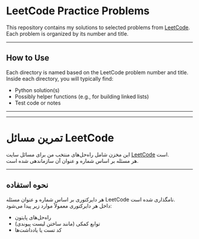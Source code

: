 # LeetCode Practice Problems

This repository contains my solutions to selected problems from [LeetCode](https://leetcode.com/).  
Each problem is organized by its number and title.  

---

## How to Use

Each directory is named based on the LeetCode problem number and title.  
Inside each directory, you will typically find:
- Python solution(s)
- Possibly helper functions (e.g., for building linked lists)
- Test code or notes

---
---

# تمرین مسائل LeetCode

این مخزن شامل راه‌حل‌های منتخب من برای مسائل سایت [LeetCode](https://leetcode.com/) است.  
هر مسئله بر اساس شماره و عنوان آن سازماندهی شده است.  

---

## نحوه استفاده

هر دایرکتوری بر اساس شماره و عنوان مسئله LeetCode نامگذاری شده است.  
داخل هر دایرکتوری معمولاً موارد زیر پیدا می‌شود:  
- راه‌حل‌های پایتون  
- توابع کمکی (مانند ساختن لیست پیوندی)  
- کد تست یا یادداشت‌ها